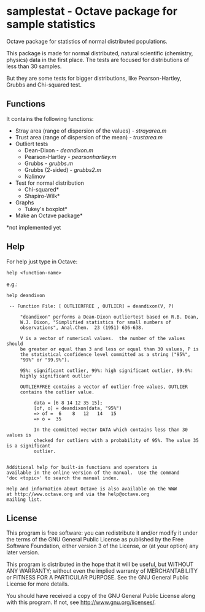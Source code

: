# samplestat - Octave package for sample statistics

Octave package for statistics of normal distributed populations.

This package is made for normal distributed, natural scientific (chemistry, physics) data in the first place. The tests are focused for distributions of less than 30 samples. 

But they are some tests for bigger distributions, like Pearson-Hartley, Grubbs and Chi-squared test.

## Functions

It contains the following functions:

- Stray area (range of dispersion of the values) - *strayarea.m*
- Trust area (range of dispersion of the mean) - *trustarea.m*
- Outliert tests
  - Dean-Dixon - *deandixon.m*
  - Pearson-Hartley - *pearsonhartley.m*
  - Grubbs - *grubbs.m*
  - Grubbs (2-sided) - *grubbs2.m*
  - Nalimov
- Test for normal distribution
  - Chi-squared*
  - Shapiro-Wilk*
- Graphs
  - Tukey's boxplot*
- Make an Octave package*

*not implemented yet

## Help

For help just type in Octave:

```
help <function-name>
```
e.g.:
```
help deandixon

 -- Function File: [ OUTLIERFREE , OUTLIER] = deandixon(V, P)

     "deandixon" performs a Dean-Dixon outliertest based on R.B. Dean,
     W.J. Dixon, "Simplified statistics for small numbers of
     observations", Anal.Chem.  23 (1951) 636-638.

     V is a vector of numerical values.  the number of the values should
     be greater or equal than 3 and less or equal than 30 values, P is
     the statistical confidence level committed as a string ("95%",
     "99%" or "99.9%").

     95%: significant outlier, 99%: high significant outlier, 99.9%:
     highly significant outlier

     OUTLIERFREE contains a vector of outlier-free values, OUTLIER
     contains the outlier value.

          data = [6 8 14 12 35 15];
          [of, o] = deandixon(data, "95%")
          => of =  6    8   12   14   15
          => o =  35

          In the committed vector DATA which contains less than 30 values is
          checked for outliers with a probability of 95%. The value 35 is a significant
          outlier.


Additional help for built-in functions and operators is
available in the online version of the manual.  Use the command
'doc <topic>' to search the manual index.

Help and information about Octave is also available on the WWW
at http://www.octave.org and via the help@octave.org
mailing list.
```

## License

This program is free software: you can redistribute it and/or modify it under the terms of the GNU General Public License as published by the Free Software Foundation, either version 3 of the License, or (at your option) any later version.

This program is distributed in the hope that it will be useful, but WITHOUT ANY WARRANTY; without even the implied warranty of MERCHANTABILITY or FITNESS FOR A PARTICULAR PURPOSE. See the GNU General Public License for more details.

You should have received a copy of the GNU General Public License along with this program. If not, see http://www.gnu.org/licenses/.